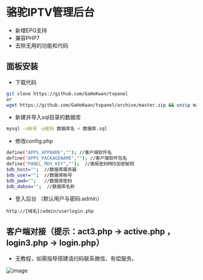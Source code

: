 # 骆驼IPTV管理后台

- 新增EPG支持
- 兼容PHP7
- 去除无用的功能和代码

## 面板安装
- 下载代码
```bash
git clone https://github.com/GaHoKwan/tvpanel
or
wget https://github.com/GaHoKwan/tvpanel/archive/master.zip && unzip master.zip
```
- 新建并导入sql目录的数据库
```bash
mysql -u帐号 -p密码 数据库名 < 数据库.sql
```
- 修改config.php
```bash
define("APPS_APPNAME",""); //客户端软件名
define("APPS_PACKAGENAME",""); //客户端软件包名
define("PANEL_MD5_KEY","");  //面板密码MD5加密秘钥
$db_host="";  //数据库服务器
$db_user="";  //数据库帐号
$db_pwd="";   //数据库密码
$db_dabse="";  //数据库名称
```

- 登入后台 （默认用户与密码:admin）
```
http://{域名}/admin/userlogin.php
```

## 客户端对接（提示：act3.php -> active.php  ， login3.php -> login.php）
- 无教程，如需指导搭建请扫码联系微信，有偿服务。

![image](https://github.com/GaHoKwan/tvpanel/raw/master/wechat.jpeg)